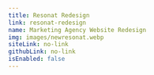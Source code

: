 ```yaml
---
title: Resonat Redesign
link: resonat-redesign
name: Marketing Agency Website Redesign
img: images/newresonat.webp
siteLink: no-link
githubLink: no-link
isEnabled: false
---
```

